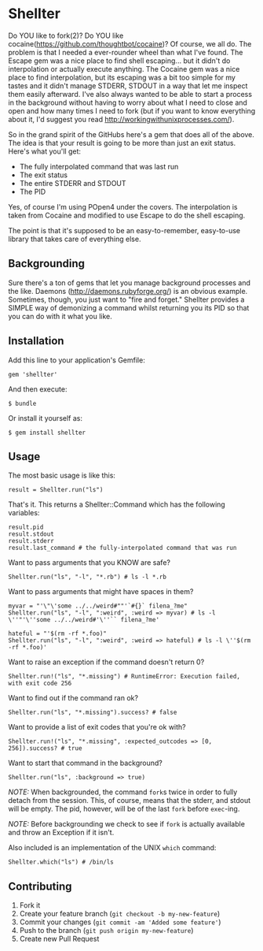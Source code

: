 # Shellter

Do YOU like to fork(2)? Do YOU like cocaine(https://github.com/thoughtbot/cocaine)? Of course, we all do. The problem is that I needed a ever-rounder wheel than what I've found. The Escape gem was a nice place to find shell escaping... but it didn't do interpolation or actually execute anything. The Cocaine gem was a nice place to find interpolation, but its escaping was a bit too simple for my tastes and it didn't manage STDERR, STDOUT in a way that let me inspect them easily afterward. I've also always wanted to be able to start a process in the background without having to worry about what I need to close and open and how many times I need to fork (but if you want to know everything about it, I'd suggest you read http://workingwithunixprocesses.com/). 

So in the grand spirit of the GitHubs here's a gem that does all of the above. The idea is that your result is going to be more than just an exit status. Here's what you'll get:

* The fully interpolated command that was last run
* The exit status
* The entire STDERR and STDOUT
* The PID

Yes, of course I'm using POpen4 under the covers. The interpolation is taken from Cocaine and modified to use Escape to do the shell escaping. 

The point is that it's supposed to be an easy-to-remember, easy-to-use library that takes care of everything else. 

## Backgrounding

Sure there's a ton of gems that let you manage background processes and the like. Daemons (http://daemons.rubyforge.org/) is an obvious example. Sometimes, though, you just want to "fire and forget." Shellter provides a SIMPLE way of demonizing a command whilst returning you its PID so that you can do with it what you like.  

## Installation

Add this line to your application's Gemfile:

    gem 'shellter'

And then execute:

    $ bundle

Or install it yourself as:

    $ gem install shellter

## Usage

The most basic usage is like this:

	result = Shellter.run("ls")
	
That's it. This returns a Shellter::Command which has the following variables:

	result.pid
	result.stdout
	result.stderr
	result.last_command # the fully-interpolated command that was run
	
Want to pass arguments that you KNOW are safe? 

	Shellter.run("ls", "-l", "*.rb") # ls -l *.rb
	
Want to pass arguments that might have spaces in them? 

	myvar = "'\"\'some ../../weird#""'`#{}` filena_?me"
	Shellter.run("ls", "-l", ":weird", :weird => myvar) # ls -l \''"'\''some ../../weird#'\''`` filena_?me'
	
	hateful = "'$(rm -rf *.foo)"
	Shellter.run("ls", "-l", ":weird", :weird => hateful) # ls -l \''$(rm -rf *.foo)'

Want to raise an exception if the command doesn't return 0?
	
	Shellter.run!("ls", "*.missing") # RuntimeError: Execution failed, with exit code 256
	
Want to find out if the command ran ok?

	Shellter.run("ls", "*.missing").success? # false
	
Want to provide a list of exit codes that you're ok with? 

	Shellter.run!("ls", "*.missing", :expected_outcodes => [0, 256]).success? # true
	
Want to start that command in the background? 

	Shellter.run("ls", :background => true)
	
*NOTE:* When backgrounded, the command `fork`s twice in order to fully detach from the session. This, of course, means that the stderr, and stdout will be empty. The pid, however, will be of the last `fork` before `exec`-ing.

*NOTE:* Before backgrounding we check to see if `fork` is actually available and throw an Exception if it isn't. 

Also included is an implementation of the UNIX `which` command:

	Shellter.which("ls") # /bin/ls

## Contributing

1. Fork it
2. Create your feature branch (`git checkout -b my-new-feature`)
3. Commit your changes (`git commit -am 'Added some feature'`)
4. Push to the branch (`git push origin my-new-feature`)
5. Create new Pull Request
